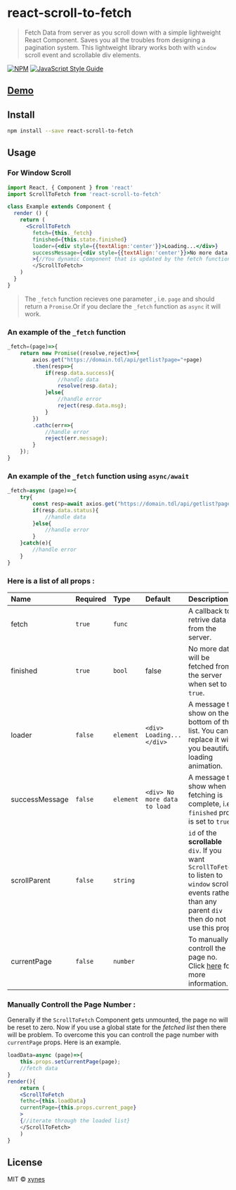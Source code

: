 # react-scroll-to-fetch

> Fetch Data from server as you scroll down with a simple lightweight React Component. Saves you all the troubles from designing a pagination system. This lightweight library works both with `window` scroll event and scrollable div elements.

[![NPM](https://img.shields.io/npm/v/react-scroll-to-fetch.svg)](https://www.npmjs.com/package/react-scroll-to-fetch) [![JavaScript Style Guide](https://img.shields.io/badge/code_style-standard-brightgreen.svg)](https://standardjs.com)
## [Demo](https://xynes-git.github.io/react-scroll-to-fetch/)
## Install

```bash
npm install --save react-scroll-to-fetch
```

## Usage
### For Window Scroll
```jsx
import React, { Component } from 'react'
import ScrollToFetch from 'react-scroll-to-fetch'

class Example extends Component {
  render () {
    return (
      <ScrollToFetch
        fetch={this._fetch} 
        finished={this.state.finished}
        loader={<div style={{textAlign:'center'}}>Loading...</div>}
        successMessage={<div style={{textAlign:'center'}}>No more data to load</div>}
        >{//You dynamic Component that is updated by the fetch function}
        </ScrollToFetch>
    )
  }
}
```
> The `_fetch` function recieves one parameter , i.e. `page` and should return a `Promise`.Or if you declare the `_fetch` function as `async` it will work.
### An example of the `_fetch` function
```javaScript
_fetch=(page)=>{
    return new Promise((resolve,reject)=>{
        axios.get("https://domain.tdl/api/getlist?page="+page)
        .then(resp=>{
            if(resp.data.success){
                //handle data
                resolve(resp.data);
            }else{
                //handle error
                reject(resp.data.msg);
            }
        })
        .cathc(err=>{
            //handle error
            reject(err.message);
        }
    });
}
```
### An example of the `_fetch` function using `async/await`

```js
_fetch=async (page)=>{
    try{
        const resp=await axios.get("https://domain.tdl/api/getlist?page="+page);
        if(resp.data.status){
            //handle data
        }else{
            //handle error
        }
    }catch(e){
        //handle error
    }
}
```
### Here is a list of all props :
| Name        | Required     | Type          | Default    | Description|
|:----        |:----     |:----          |:----       |:----|
|fetch |`true`| `func` | |A callback to retrive data from the server.  |
|finished |`true`| `bool` | false | No more data will be fetched from the server when set to `true`.|
|loader|`false` | `element` | `<div> Loading... </div>` | A message to show on the bottom of the list. You can replace it with you beautiful loading animation.
|successMessage|`false`| `element`| `<div> No more data to load` | A message to show when fetching is complete, i.e. `finished` prop is set to `true`.|
|scrollParent|`false`| `string` | | `id` of the **scrollable** `div`. If you want `ScrollToFetch` to listen to `window` scroll events rather than any parent `div` then do not use this prop.|
| currentPage | `false` | `number` | | To manually controll the page no. Click [here](#manually-controll-the-page-number) for more information.|
### Manually Controll the Page Number :
Generally if the `ScrollToFetch` Component gets unmounted, the page no will be reset to zero. Now if you use a global state for the *fetched list* then there will be problem. To overcome this you can controll the page number with `currentPage` props. Here is an example.
```jsx
loadData=async (page)=>{
    this.props.setCurrentPage(page);
    //fetch data
}
render(){
    return (
    <ScrollToFetch
    fethc={this.loadData}
    currentPage={this.props.current_page}
    >
    {//iterate through the loaded list}
    </ScrollToFetch>
    )
}

```
## License

MIT © [xynes](https://xynes.com)

